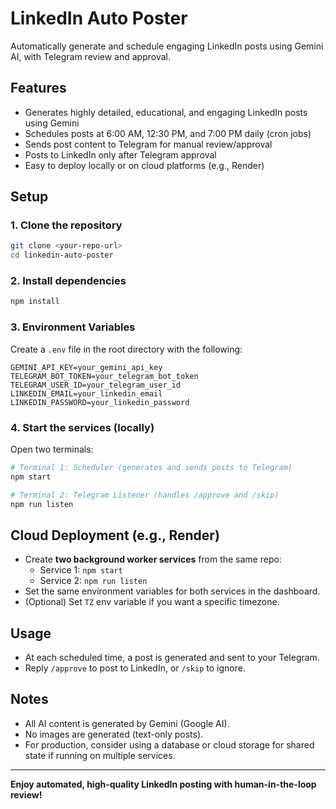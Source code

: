 # LinkedIn Auto Poster

Automatically generate and schedule engaging LinkedIn posts using Gemini AI, with Telegram review and approval.

## Features
- Generates highly detailed, educational, and engaging LinkedIn posts using Gemini
- Schedules posts at 6:00 AM, 12:30 PM, and 7:00 PM daily (cron jobs)
- Sends post content to Telegram for manual review/approval
- Posts to LinkedIn only after Telegram approval
- Easy to deploy locally or on cloud platforms (e.g., Render)

## Setup

### 1. Clone the repository
```bash
git clone <your-repo-url>
cd linkedin-auto-poster
```

### 2. Install dependencies
```bash
npm install
```

### 3. Environment Variables
Create a `.env` file in the root directory with the following:
```
GEMINI_API_KEY=your_gemini_api_key
TELEGRAM_BOT_TOKEN=your_telegram_bot_token
TELEGRAM_USER_ID=your_telegram_user_id
LINKEDIN_EMAIL=your_linkedin_email
LINKEDIN_PASSWORD=your_linkedin_password
```

### 4. Start the services (locally)
Open two terminals:
```bash
# Terminal 1: Scheduler (generates and sends posts to Telegram)
npm start

# Terminal 2: Telegram Listener (handles /approve and /skip)
npm run listen
```

## Cloud Deployment (e.g., Render)
- Create **two background worker services** from the same repo:
  - Service 1: `npm start`
  - Service 2: `npm run listen`
- Set the same environment variables for both services in the dashboard.
- (Optional) Set `TZ` env variable if you want a specific timezone.

## Usage
- At each scheduled time, a post is generated and sent to your Telegram.
- Reply `/approve` to post to LinkedIn, or `/skip` to ignore.

## Notes
- All AI content is generated by Gemini (Google AI).
- No images are generated (text-only posts).
- For production, consider using a database or cloud storage for shared state if running on multiple services.

---

**Enjoy automated, high-quality LinkedIn posting with human-in-the-loop review!** 